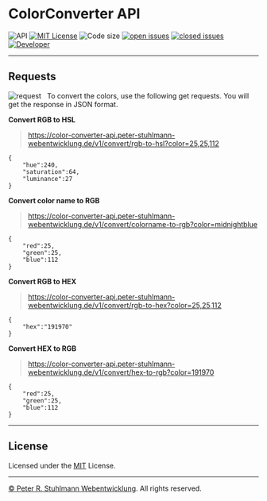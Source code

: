# ColorConverter API

![API](https://img.shields.io/badge/API-blue.svg)
[![MIT License](https://img.shields.io/github/license/peter-stuhlmann/ColorConverter-API.svg)](https://github.com/peter-stuhlmann/ColorConverter-API/blob/master/LICENSE) 
![Code size](https://img.shields.io/github/languages/code-size/peter-stuhlmann/ColorConverter-API.svg)
[![open issues](https://img.shields.io/github/issues/peter-stuhlmann/ColorConverter-API.svg)](https://github.com/peter-stuhlmann/ColorConverter-API/issues?q=is%3Aopen+is%3Aissue)
[![closed issues](https://img.shields.io/github/issues-closed/peter-stuhlmann/ColorConverter-API.svg)](https://github.com/peter-stuhlmann/ColorConverter-API/issues?q=is%3Aissue+is%3Aclosed)
[![Developer](https://img.shields.io/badge/dev-Peter%20R.%20Stuhlmann-green.svg)](https://peter-stuhlmann-webentwicklung.de)

---

## Requests 
![request](https://img.shields.io/badge/GET-orange.svg) &nbsp; To convert the colors, use the following get requests. You will get the response in JSON format. 

**Convert RGB to HSL**
> https://color-converter-api.peter-stuhlmann-webentwicklung.de/v1/convert/rgb-to-hsl?color=25,25,112
```
{
    "hue":240,
    "saturation":64,
    "luminance":27
}
```

**Convert color name to RGB**
> https://color-converter-api.peter-stuhlmann-webentwicklung.de/v1/convert/colorname-to-rgb?color=midnightblue
```
{
    "red":25,
    "green":25,
    "blue":112
}
```

**Convert RGB to HEX**
> https://color-converter-api.peter-stuhlmann-webentwicklung.de/v1/convert/rgb-to-hex?color=25,25,112
```
{
    "hex":"191970"
}
```

**Convert HEX to RGB**
> https://color-converter-api.peter-stuhlmann-webentwicklung.de/v1/convert/hex-to-rgb?color=191970
```
{
    "red":25,
    "green":25,
    "blue":112
}
```


---

## License

Licensed under the [MIT](https://github.com/peter-stuhlmann/ColorConverter-API/blob/master/LICENSE) License.

---

[&copy; Peter R. Stuhlmann Webentwicklung](https://peter-stuhlmann-webentwicklung.de). All rights reserved.